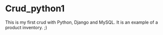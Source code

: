 # Crud_python1
This is my first crud with Python, Django and MySQL. It is an example of a product inventory. ;)
